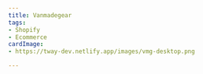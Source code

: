 ```yaml
---
title: Vanmadegear
tags:
- Shopify
- Ecommerce
cardImage:
- https://tway-dev.netlify.app/images/vmg-desktop.png

---
```

